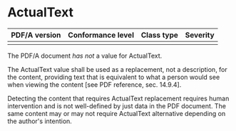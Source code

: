 # ActualText

| PDF/A version | Conformance level | Class type  | Severity |
| ------------- | ----------------- | ----------  | -------- |
|               |                   |             |          |

The PDF/A document _has not_ a value for ActualText.

The ActualText value shall be used as a replacement, not a description, for the content, providing text that is equivalent to what a person would see when viewing the content [see PDF reference, sec. 14.9.4].

Detecting the content that requires ActualText replacement requires human intervention and is not well-defined by just data in the PDF document. The same content may or may not require ActualText alternative depending on the author's intention.
